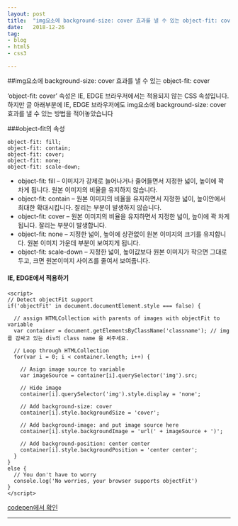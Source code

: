```yaml
---
layout: post
title:  "img요소에 background-size: cover 효과를 낼 수 있는 object-fit: cover"
date:   2018-12-26
tag:
- blog
- html5
- css3

---
```


##img요소에 background-size: cover 효과를 낼 수 있는 object-fit: cover

‘object-fit: cover’ 속성은 IE, EDGE 브라우저에서는 적용되지 않는 CSS 속성입니다. 하지만 글 아래부분에 IE, EDGE 브라우저에도 img요소에 background-size: cover 효과를 낼 수 있는 방법을 적어놓았습니다


###object-fit의 속성
```
object-fit: fill;
object-fit: contain;
object-fit: cover;
object-fit: none;
object-fit: scale-down;
```
- object-fit: fill – 이미지가 강제로 늘어나거나 줄어들면서 지정한 넓이, 높이에 꽉 차게 됩니다. 원본 이미지의 비율을 유지하지 않습니다.
- object-fit: contain – 원본 이미지의 비율을 유지하면서 지정한 넓이, 높이안에서 최대한 확대시킵니다. 잘리는 부분이 발생하지 않습니다.
- object-fit: cover – 원본 이미지의 비율을 유지하면서 지정한 넓이, 높이에 꽉 차게 됩니다. 잘리는 부분이 발생합니다.
- object-fit: none – 지정한 넓이, 높이에 상관없이 원본 이미지의 크기를 유지합니다. 원본 이미지 가운데 부분이 보여지게 됩니다.
- object-fit: scale-down – 지정한 넓이, 높이값보다 원본 이미지가 작으면 그대로 두고, 크면 원본이미지 사이즈를 줄여서 보여줍니다.

#### IE, EDGE에서 적용하기

```
<script>
// Detect objectFit support
if('objectFit' in document.documentElement.style === false) {
  
  // assign HTMLCollection with parents of images with objectFit to variable
  var container = document.getElementsByClassName('classname'); // img를 감싸고 있는 div의 class name 을 써주세요.
  
  // Loop through HTMLCollection
  for(var i = 0; i < container.length; i++) {
    
    // Asign image source to variable
    var imageSource = container[i].querySelector('img').src;
    
    // Hide image
    container[i].querySelector('img').style.display = 'none';
    
    // Add background-size: cover
    container[i].style.backgroundSize = 'cover';
    
    // Add background-image: and put image source here
    container[i].style.backgroundImage = 'url(' + imageSource + ')';
    
    // Add background-position: center center
    container[i].style.backgroundPosition = 'center center';
  }
}
else {
  // You don't have to worry
  console.log('No worries, your browser supports objectFit')
}
</script>
```

[codepen에서 확인](https://codepen.io/pawelgrzybek/pen/Rrybqg)



* * *

